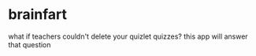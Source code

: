 # brainfart
what if teachers couldn't delete your quizlet quizzes? this app will answer that question
